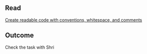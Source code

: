 ## Read
[Create readable code with conventions, whitespace, and comments](https://docs.microsoft.com/en-us/learn/modules/csharp-readable-code/)

## Outcome
Check the task with Shri
